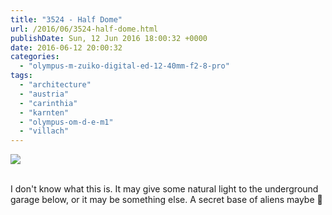 ```yaml
---
title: "3524 - Half Dome"
url: /2016/06/3524-half-dome.html
publishDate: Sun, 12 Jun 2016 18:00:32 +0000
date: 2016-06-12 20:00:32
categories: 
  - "olympus-m-zuiko-digital-ed-12-40mm-f2-8-pro"
tags: 
  - "architecture"
  - "austria"
  - "carinthia"
  - "karnten"
  - "olympus-om-d-e-m1"
  - "villach"
---
```

<div class="container">
<div class="center"><a target="_blank" href="https://d25zfm9zpd7gm5.cloudfront.net/1200x1200/2016/20160320_141453_lr.jpg"><img class="webfeedsFeaturedVisual" src="https://d25zfm9zpd7gm5.cloudfront.net/0600x0600/2016/20160320_141453_lr.jpg" /></a></div>
</div>
<br />

I don't know what this is. It may give some natural light to the underground garage below, or it may be something else. A secret base of aliens maybe 🙂
